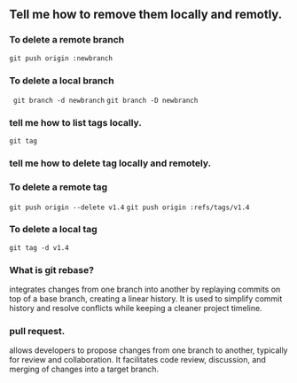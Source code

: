 ## Tell me how to remove them locally and remotly.
### To delete a remote branch
```git push origin :newbranch```
###  To delete a local branch
``` git branch -d newbranch```
```git branch -D newbranch```
### tell me how to list tags locally.
```git tag```
### tell me how to delete tag locally and remotely.

### To delete a remote tag 
```git push origin --delete v1.4```
```git push origin :refs/tags/v1.4```
### To delete a local tag
```git tag -d v1.4```
### What is git rebase?
integrates changes from one branch into another by replaying commits on top of a base branch, creating a linear history.
It is used to simplify commit history and resolve conflicts while keeping a cleaner project timeline.

### pull request.
allows developers to propose changes from one branch to another, typically for review and collaboration. It facilitates code review, discussion, and merging of changes into a target branch.
